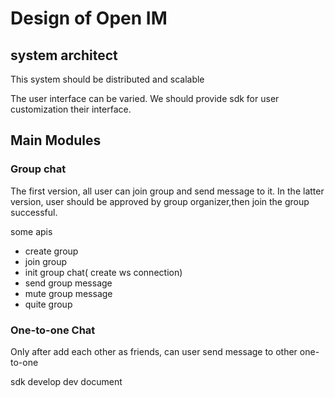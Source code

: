 # Design of Open IM

## system architect
This system should be distributed and scalable

The user interface can be varied. We should provide sdk for user customization their interface.

## Main Modules

### Group chat
The first version, all user can join group and send message to it.
In the latter version, user should be approved by group organizer,then join the group successful.

some apis
* create group
* join group
* init group chat( create ws connection)
* send group message
* mute group message
* quite group 


### One-to-one Chat
Only after add each other as friends, can user send message to other one-to-one



sdk develop
dev document